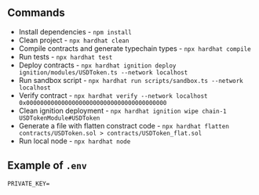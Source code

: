 ## Commands

- Install dependencies - `npm install`
- Clean project - `npx hardhat clean`
- Compile contracts and generate typechain types - `npx hardhat compile`
- Run tests - `npx hardhat test`
- Deploy contracts - `npx hardhat ignition deploy ignition/modules/USDToken.ts --network localhost`
- Run sandbox script - `npx hardhat run scripts/sandbox.ts --network localhost`
- Verify contract - `npx hardhat verify --network localhost 0x0000000000000000000000000000000000000000`
- Clean ignition deployment - `npx hardhat ignition wipe chain-1 USDTokenModule#USDToken`
- Generate a file with flatten constract code - `npx hardhat flatten contracts/USDToken.sol > contracts/USDToken_flat.sol`
- Run local node - `npx hardhat node`

## Example of `.env`

```
PRIVATE_KEY=
```
